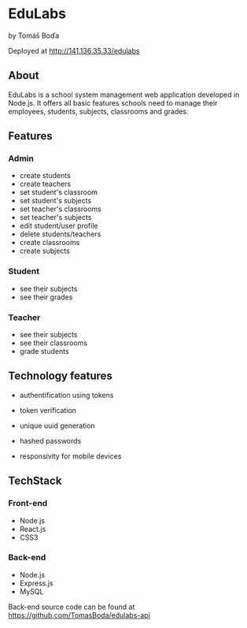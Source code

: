 # EduLabs
by Tomáš Boďa

Deployed at http://141.136.35.33/edulabs

## About
EduLabs is a school system management web application developed in Node.js. It offers all basic features schools need to manage their employees, students, subjects, classrooms and grades.

## Features

### Admin
- create students
- create teachers
- set student's classroom
- set student's subjects
- set teacher's classrooms
- set teacher's subjects
- edit student/user profile
- delete students/teachers
- create classrooms
- create subjects

### Student
- see their subjects
- see their grades

### Teacher
- see their subjects
- see their classrooms
- grade students

## Technology features
- authentification using tokens
- token verification
- unique uuid generation
- hashed passwords

- responsivity for mobile devices

## TechStack

### Front-end
- Node.js
- React.js
- CSS3

### Back-end
- Node.js
- Express.js
- MySQL


Back-end source code can be found at https://github.com/TomasBoda/edulabs-api
